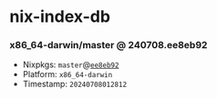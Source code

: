 # nix-index-db
### x86_64-darwin/master @ 240708.ee8eb92
- Nixpkgs: `master`@[`ee8eb92`](https://github.com/NixOS/nixpkgs/commit/ee8eb92f6be813b1ade668391cebd6e0123c058c)
- Platform: `x86_64-darwin`
- Timestamp: `20240708012812`
